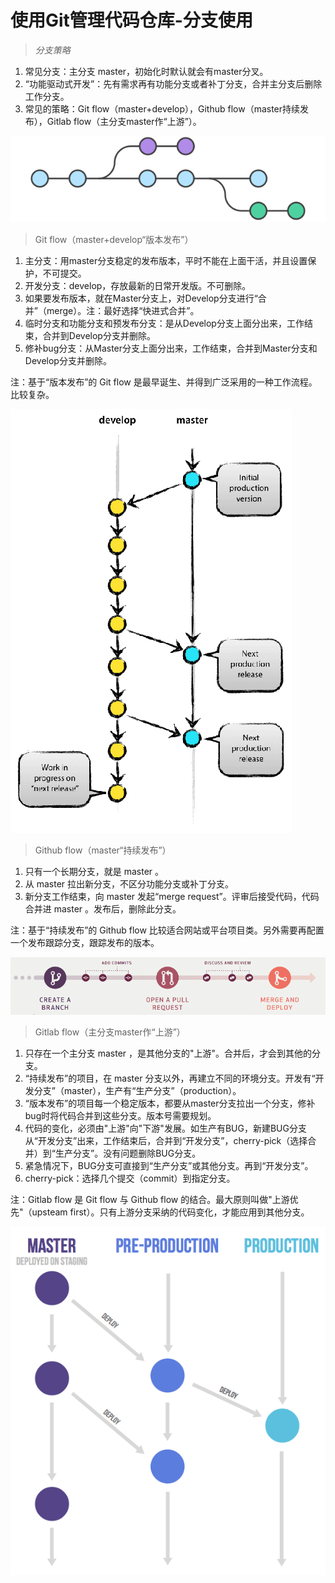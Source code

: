 # 使用Git管理代码仓库-分支使用

> *分支策略*

1. 常见分支：主分支 master，初始化时默认就会有master分叉。
2. “功能驱动式开发”：先有需求再有功能分支或者补丁分支，合并主分支后删除工作分支。
3. 常见的策略：Git flow（master+develop），Github flow（master持续发布），Gitlab flow（主分支master作“上游”）。

![git_flow](img/git_flow.png)
> Git flow（master+develop“版本发布”）

1. 主分支：用master分支稳定的发布版本，平时不能在上面干活，并且设置保护，不可提交。
2. 开发分支：develop，存放最新的日常开发版。不可删除。
3. 如果要发布版本，就在Master分支上，对Develop分支进行“合并”（merge）。注：最好选择“快进式合并”。
4. 临时分支和功能分支和预发布分支：是从Develop分支上面分出来，工作结束，合并到Develop分支并删除。
5. 修补bug分支：从Master分支上面分出来，工作结束，合并到Master分支和Develop分支并删除。

注：基于“版本发布”的 Git flow 是最早诞生、并得到广泛采用的一种工作流程。比较复杂。

![git_flow_git](img/git_flow_git.png)
> Github flow（master“持续发布”）
1. 只有一个长期分支，就是 master 。
2. 从 master 拉出新分支，不区分功能分支或补丁分支。
3. 新分支工作结束，向 master 发起“merge request”。评审后接受代码，代码合并进 master 。发布后，删除此分支。

注：基于“持续发布”的 Github flow 比较适合网站或平台项目类。另外需要再配置一个发布跟踪分支，跟踪发布的版本。

![git_flow_hub](img/git_flow_hub.png)
> Gitlab flow（主分支master作“上游”）
1. 只存在一个主分支 master ，是其他分支的"上游"。合并后，才会到其他的分支。
2. “持续发布”的项目，在 master 分支以外，再建立不同的环境分支。开发有“开发分支”（master），生产有“生产分支”（production）。
3. “版本发布”的项目每一个稳定版本，都要从master分支拉出一个分支，修补bug时将代码合并到这些分支。版本号需要规划。
4. 代码的变化，必须由"上游"向"下游"发展。如生产有BUG，新建BUG分支从“开发分支”出来，工作结束后，合并到“开发分支”，cherry-pick（选择合并）到“生产分支”。没有问题删除BUG分支。
5. 紧急情况下，BUG分支可直接到“生产分支”或其他分支。再到“开发分支”。
6. cherry-pick：选择几个提交（commit）到指定分支。

注：Gitlab flow 是 Git flow 与 Github flow 的结合。最大原则叫做"上游优先"（upsteam first）。只有上游分支采纳的代码变化，才能应用到其他分支。

![git_flow_lab](img/git_flow_lab.png)
